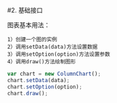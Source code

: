 #2. 基础接口

图表基本用法：

    1）创建一个图的实例
    2）调用setData(data)方法设置数据
    3）调用setOption(option)方法设置参数
    4）调用draw()方法绘制图形
```js
var chart = new ColumnChart();
chart.setData(data);
chart.setOption(option);
chart.draw();
```



